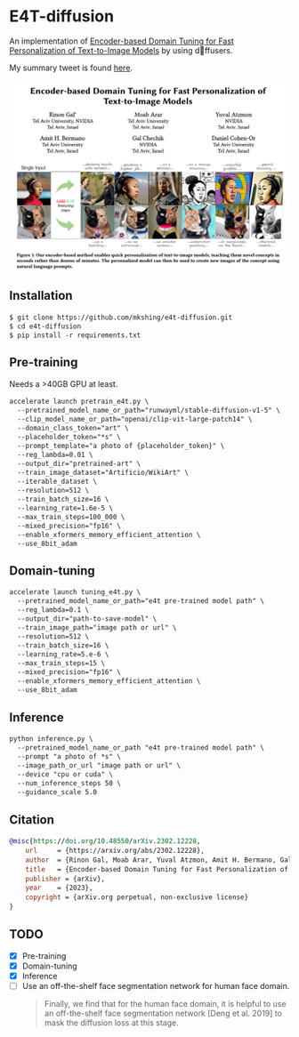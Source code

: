 # E4T-diffusion
An implementation of [Encoder-based Domain Tuning for Fast Personalization of Text-to-Image Models](https://arxiv.org/abs/2302.12228) by using d🧨ffusers. 

My summary tweet is found [here](https://twitter.com/mk1stats/status/1630891691623448576).

![paper](e4t-paper.png)

## Installation
```
$ git clone https://github.com/mkshing/e4t-diffusion.git
$ cd e4t-diffusion
$ pip install -r requirements.txt
```

## Pre-training
Needs a >40GB GPU at least. 
```
accelerate launch pretrain_e4t.py \
  --pretrained_model_name_or_path="runwayml/stable-diffusion-v1-5" \
  --clip_model_name_or_path="openai/clip-vit-large-patch14" \
  --domain_class_token="art" \
  --placeholder_token="*s" \
  --prompt_template="a photo of {placeholder_token}" \
  --reg_lambda=0.01 \
  --output_dir="pretrained-art" \
  --train_image_dataset="Artificio/WikiArt" \
  --iterable_dataset \
  --resolution=512 \
  --train_batch_size=16 \
  --learning_rate=1.6e-5 \
  --max_train_steps=100_000 \
  --mixed_precision="fp16" \
  --enable_xformers_memory_efficient_attention \
  --use_8bit_adam
```

## Domain-tuning

```
accelerate launch tuning_e4t.py \
  --pretrained_model_name_or_path="e4t pre-trained model path" \
  --reg_lambda=0.1 \
  --output_dir="path-to-save-model" \
  --train_image_path="image path or url" \
  --resolution=512 \
  --train_batch_size=16 \
  --learning_rate=5.e-6 \
  --max_train_steps=15 \
  --mixed_precision="fp16" \
  --enable_xformers_memory_efficient_attention \
  --use_8bit_adam
```


## Inference
```
python inference.py \
  --pretrained_model_name_or_path "e4t pre-trained model path" \
  --prompt "a photo of *s" \
  --image_path_or_url "image path or url" \
  --device "cpu or cuda" \
  --num_inference_steps 50 \
  --guidance_scale 5.0
```


## Citation

```bibtex
@misc{https://doi.org/10.48550/arXiv.2302.12228,
    url     = {https://arxiv.org/abs/2302.12228},
    author  = {Rinon Gal, Moab Arar, Yuval Atzmon, Amit H. Bermano, Gal Chechik, Daniel Cohen-Or},  
    title   = {Encoder-based Domain Tuning for Fast Personalization of Text-to-Image Models},
    publisher = {arXiv},
    year    = {2023},
    copyright = {arXiv.org perpetual, non-exclusive license}
}
```

## TODO
- [x] Pre-training
- [x] Domain-tuning
- [x] Inference
- [ ] Use an off-the-shelf face segmentation network for human face domain.
   > Finally, we find that for the human face domain, it is helpful to
use an off-the-shelf face segmentation network [Deng et al. 2019]
to mask the diffusion loss at this stage.
